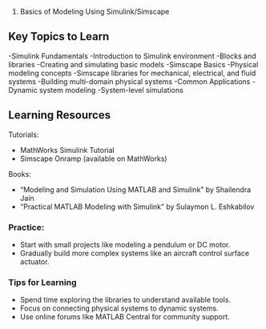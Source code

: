 1. Basics of Modeling Using Simulink/Simscape

## Key Topics to Learn

-Simulink Fundamentals
  -Introduction to Simulink environment
  -Blocks and libraries
  -Creating and simulating basic models
-Simscape Basics
  -Physical modeling concepts
  -Simscape libraries for mechanical, electrical, and fluid systems
  -Building multi-domain physical systems
  -Common Applications
-Dynamic system modeling
  -System-level simulations

## Learning Resources

Tutorials:
- MathWorks Simulink Tutorial
- Simscape Onramp (available on MathWorks)

Books:
- “Modeling and Simulation Using MATLAB and Simulink” by Shailendra Jain
- “Practical MATLAB Modeling with Simulink” by Sulaymon L. Eshkabilov

### Practice:
- Start with small projects like modeling a pendulum or DC motor.
- Gradually build more complex systems like an aircraft control surface actuator.
### Tips for Learning
- Spend time exploring the libraries to understand available tools.
- Focus on connecting physical systems to dynamic systems.
- Use online forums like MATLAB Central for community support.

